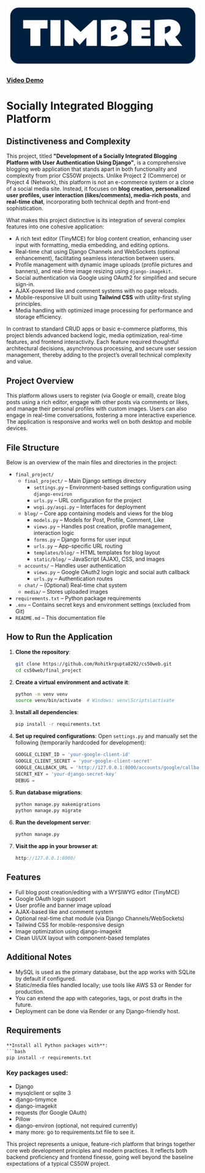 ![Final Project](./static/timber.png)

### [Video Demo](https://youtu.be/0FZaUhoUUcw)

# Socially Integrated Blogging Platform

## Distinctiveness and Complexity

This project, titled **"Development of a Socially Integrated Blogging Platform with User Authentication Using Django"**, is a comprehensive blogging web application that stands apart in both functionality and complexity from prior CS50W projects. Unlike Project 2 (Commerce) or Project 4 (Network), this platform is not an e-commerce system or a clone of a social media site. Instead, it focuses on **blog creation, personalized user profiles, user interaction (likes/comments), media-rich posts**, and **real-time chat**, incorporating both technical depth and front-end sophistication.

What makes this project distinctive is its integration of several complex features into one cohesive application:

- A rich text editor (TinyMCE) for blog content creation, enhancing user input with formatting, media embedding, and editing options.
- Real-time chat using Django Channels and WebSockets (optional enhancement), facilitating seamless interaction between users.
- Profile management with dynamic image uploads (profile pictures and banners), and real-time image resizing using `django-imagekit`.
- Social authentication via Google using OAuth2 for simplified and secure sign-in.
- AJAX-powered like and comment systems with no page reloads.
- Mobile-responsive UI built using **Tailwind CSS** with utility-first styling principles.
- Media handling with optimized image processing for performance and storage efficiency.

In contrast to standard CRUD apps or basic e-commerce platforms, this project blends advanced backend logic, media optimization, real-time features, and frontend interactivity. Each feature required thoughtful architectural decisions, asynchronous processing, and secure user session management, thereby adding to the project’s overall technical complexity and value.

## Project Overview

This platform allows users to register (via Google or email), create blog posts using a rich editor, engage with other posts via comments or likes, and manage their personal profiles with custom images. Users can also engage in real-time conversations, fostering a more interactive experience. The application is responsive and works well on both desktop and mobile devices.

## File Structure

Below is an overview of the main files and directories in the project:

- `final_project/`
  - `final_project/` – Main Django settings directory
    - `settings.py` – Environment-based settings configuration using `django-environ`
    - `urls.py` – URL configuration for the project
    - `wsgi.py/asgi.py` – Interfaces for deployment
  - `blog/` – Core app containing models and views for the blog
    - `models.py` – Models for Post, Profile, Comment, Like
    - `views.py` – Handles post creation, profile management, interaction logic
    - `forms.py` – Django forms for user input
    - `urls.py` – App-specific URL routing
    - `templates/blog/` – HTML templates for blog layout
    - `static/blog/` – JavaScript (AJAX), CSS, and images
  - `accounts/` – Handles user authentication
    - `views.py` – Google OAuth2 login logic and social auth callback
    - `urls.py` – Authentication routes
  - `chat/` – (Optional) Real-time chat system
  - `media/` – Stores uploaded images
- `requirements.txt` – Python package requirements
- `.env` – Contains secret keys and environment settings (excluded from Git)
- `README.md` – This documentation file

## How to Run the Application

1. **Clone the repository**:
   ```bash
   git clone https://github.com/Rohitkrgupta8292/cs50web.git
   cd cs50web/final_project

2. **Create a virtual environment and activate it**:
   ```bash
   python -m venv venv
   source venv/bin/activate  # Windows: venv\Scripts\activate

3. **Install all dependencies**:
   ```bash
   pip install -r requirements.txt

4. **Set up required configurations**:
   Open `settings.py` and manually set the following (temporarily hardcoded for development):

   ```python
   GOOGLE_CLIENT_ID = 'your-google-client-id'
   GOOGLE_CLIENT_SECRET = 'your-google-client-secret'
   GOOGLE_CALLBACK_URL = 'http://127.0.0.1:8000/accounts/google/callback/'
   SECRET_KEY = 'your-django-secret-key'
   DEBUG = 
   
5. **Run database migrations**:
   ```bash
   python manage.py makemigrations
   python manage.py migrate

6. **Run the development server**:
   ```bash
   python manage.py 
   
7. **Visit the app in your browser at**:
   ```cpp
   http://127.0.0.1:8000/

## Features

- Full blog post creation/editing with a WYSIWYG editor (TinyMCE)
- Google OAuth login support
- User profile and banner image upload
- AJAX-based like and comment system
- Optional real-time chat module (via Django Channels/WebSockets)
- Tailwind CSS for mobile-responsive design
- Image optimization using django-imagekit
- Clean UI/UX layout with component-based templates

## Additional Notes

- MySQL is used as the primary database, but the app works with SQLite by default if configured.
- Static/media files handled locally; use tools like AWS S3 or Render for production.
- You can extend the app with categories, tags, or post drafts in the future.
- Deployment can be done via Render or any Django-friendly host.

## Requirements

    **Install all Python packages with**:
    ```bash
    pip install -r requirements.txt

### Key packages used:
- Django
- mysqlclient or sqlite 3
- django-timymce
- django-imagekit
- requests (for Google OAuth)
- Pillow
- django-environ (optional, not required currently)
- many more: go to requirements.txt file to see it.

This project represents a unique, feature-rich platform that brings together core web development principles and modern practices. It reflects both backend proficiency and frontend finesse, going well beyond the baseline expectations of a typical CS50W project.